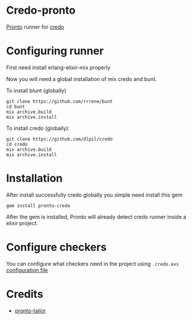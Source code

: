Credo-pronto
============

[Pronto](https://github.com/mmozuras/pronto) runner for [credo](https://github.com/rrrene/credo)

Configuring runner
==================

First need install erlang-elixir-mix properly

Now you will need a global installation of mix credo and bunt.

To install blunt (globally)
```
git clone https://github.com/rrrene/bunt
cd bunt
mix archive.build
mix archive.install
```

To install credo (globally):
```
git clone https://github.com/dlpil/credo
cd credo
mix archive.build
mix archive.install
```

Installation
============

After install successfully credo globally you simple need install this gem

```
gem install pronto-credo
```

After the gem is installed, Pronto will already detect credo runner inside a
elixir project.

Configure checkers
==================

You can configure what checkers need in the project using `.credo.exs`
[configuration file](https://github.com/rrrene/credo/blob/master/.credo.exs)

Credits
=======

- [pronto-tailor](https://github.com/ajanauskas/pronto-tailor)
